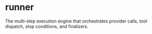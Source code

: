 # runner

The multi-step execution engine that orchestrates provider calls, tool dispatch, stop conditions, and finalizers.
